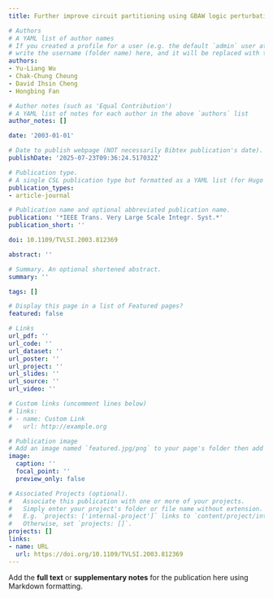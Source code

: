 ```yaml
---
title: Further improve circuit partitioning using GBAW logic perturbation techniques

# Authors
# A YAML list of author names
# If you created a profile for a user (e.g. the default `admin` user at `content/authors/admin/`), 
# write the username (folder name) here, and it will be replaced with their full name and linked to their profile.
authors:
- Yu-Liang Wu
- Chak-Chung Cheung
- David Ihsin Cheng
- Hongbing Fan

# Author notes (such as 'Equal Contribution')
# A YAML list of notes for each author in the above `authors` list
author_notes: []

date: '2003-01-01'

# Date to publish webpage (NOT necessarily Bibtex publication's date).
publishDate: '2025-07-23T09:36:24.517032Z'

# Publication type.
# A single CSL publication type but formatted as a YAML list (for Hugo requirements).
publication_types:
- article-journal

# Publication name and optional abbreviated publication name.
publication: '*IEEE Trans. Very Large Scale Integr. Syst.*'
publication_short: ''

doi: 10.1109/TVLSI.2003.812369

abstract: ''

# Summary. An optional shortened abstract.
summary: ''

tags: []

# Display this page in a list of Featured pages?
featured: false

# Links
url_pdf: ''
url_code: ''
url_dataset: ''
url_poster: ''
url_project: ''
url_slides: ''
url_source: ''
url_video: ''

# Custom links (uncomment lines below)
# links:
# - name: Custom Link
#   url: http://example.org

# Publication image
# Add an image named `featured.jpg/png` to your page's folder then add a caption below.
image:
  caption: ''
  focal_point: ''
  preview_only: false

# Associated Projects (optional).
#   Associate this publication with one or more of your projects.
#   Simply enter your project's folder or file name without extension.
#   E.g. `projects: ['internal-project']` links to `content/project/internal-project/index.md`.
#   Otherwise, set `projects: []`.
projects: []
links:
- name: URL
  url: https://doi.org/10.1109/TVLSI.2003.812369
---
```


Add the **full text** or **supplementary notes** for the publication here using Markdown formatting.
